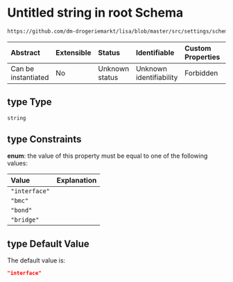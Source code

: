 # Untitled string in root Schema

```txt
https://github.com/dm-drogeriemarkt/lisa/blob/master/src/settings/schema.json#/properties/default_configs/properties/interfaces_attributes/items/properties/type
```



| Abstract            | Extensible | Status         | Identifiable            | Custom Properties | Additional Properties | Access Restrictions | Defined In                                                                              |
| :------------------ | :--------- | :------------- | :---------------------- | :---------------- | :-------------------- | :------------------ | :-------------------------------------------------------------------------------------- |
| Can be instantiated | No         | Unknown status | Unknown identifiability | Forbidden         | Allowed               | none                | [settings.schema.json*](../../src/settings/settings.schema.json "open original schema") |

## type Type

`string`

## type Constraints

**enum**: the value of this property must be equal to one of the following values:

| Value         | Explanation |
| :------------ | :---------- |
| `"interface"` |             |
| `"bmc"`       |             |
| `"bond"`      |             |
| `"bridge"`    |             |

## type Default Value

The default value is:

```json
"interface"
```
